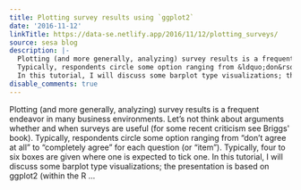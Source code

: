 ```yaml
---
title: Plotting survey results using `ggplot2`
date: '2016-11-12'
linkTitle: https://data-se.netlify.app/2016/11/12/plotting_surveys/
source: sesa blog
description: |-
  Plotting (and more generally, analyzing) survey results is a frequent endeavor in many business environments. Let&rsquo;s not think about arguments whether and when surveys are useful (for some recent criticism see Briggs' book).
  Typically, respondents circle some option ranging from &ldquo;don&rsquo;t agree at all&rdquo; to &ldquo;completely agree&rdquo; for each question (or &ldquo;item&rdquo;). Typically, four to six boxes are given where one is expected to tick one.
  In this tutorial, I will discuss some barplot type visualizations; the presentation is based on ggplot2 (within the R ...
disable_comments: true
---
```

Plotting (and more generally, analyzing) survey results is a frequent endeavor in many business environments. Let&rsquo;s not think about arguments whether and when surveys are useful (for some recent criticism see Briggs' book).
Typically, respondents circle some option ranging from &ldquo;don&rsquo;t agree at all&rdquo; to &ldquo;completely agree&rdquo; for each question (or &ldquo;item&rdquo;). Typically, four to six boxes are given where one is expected to tick one.
In this tutorial, I will discuss some barplot type visualizations; the presentation is based on ggplot2 (within the R ...